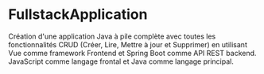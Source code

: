 # FullstackApplication
Création d'une application Java à pile complète avec toutes les fonctionnalités CRUD (Créer, Lire, Mettre à jour et Supprimer) en utilisant Vue comme framework Frontend et Spring Boot comme API REST backend. JavaScript comme langage frontal et Java comme langage principal.
